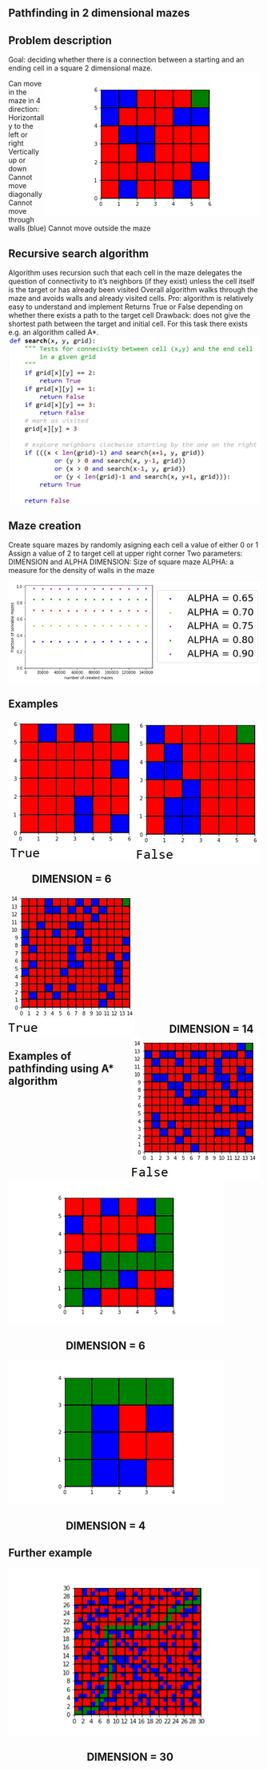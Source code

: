 ## Pathfinding in 2 dimensional mazes

## Problem description
Goal: deciding whether there is a connection between a
starting and an ending cell in a square 2 dimensional maze.
<img align="right"  src="https://github.com/blatmand/pathfinding_in_maze/blob/master/Example_Grid.png">

Can move in the maze in 4
direction:
Horizontally to the left or
right
Vertically up or down
Cannot move diagonally
Cannot move through walls
(blue)
Cannot move outside the
maze

## Recursive search algorithm

Algorithm uses recursion such that each cell in the maze
delegates the question of connectivity to it’s neighbors (if they
exist) unless the cell itself is the target or has already been
visited
Overall algorithm walks through the maze and avoids walls
and already visited cells.
Pro: algorithm is relatively easy to understand and implement
Returns True or False depending on whether there exists a
path to the target cell
Drawback: does not give the shortest path between the target
and initial cell. For this task there exists e.g. an algorithm
called A*.
<img align="center"  src="https://github.com/blatmand/pathfinding_in_maze/blob/master/recursive_search_algorithm.JPG">

## Maze creation

Create square mazes by randomly asigning each cell a value of
either 0 or 1
Assign a value of 2 to target cell at upper right corner
Two parameters: DIMENSION and ALPHA
DIMENSION: Size of square maze
ALPHA: a measure for the density of walls in the maze

<img align="center"  src="https://github.com/blatmand/pathfinding_in_maze/blob/master/probabilities.png">

## Examples
<img align="left"  src="https://github.com/blatmand/pathfinding_in_maze/blob/master/True2.JPG">
<img align="right"  src="https://github.com/blatmand/pathfinding_in_maze/blob/master/False2.JPG">

<p>&nbsp;</p>
<p>&nbsp;</p>
<p>&nbsp;</p>
<p>&nbsp;</p>
<p>&nbsp;</p>
<p>&nbsp;</p>
<p>&nbsp;</p>

## &emsp;&emsp;&emsp;&emsp;&emsp;&emsp;&emsp;&emsp;&emsp;&emsp;&emsp;&emsp;&emsp;&emsp; DIMENSION = 6
<img align="left"  src="https://github.com/blatmand/pathfinding_in_maze/blob/master/True.JPG">
<img align="right"  src="https://github.com/blatmand/pathfinding_in_maze/blob/master/False.JPG">

<p>&nbsp;</p>
<p>&nbsp;</p>
<p>&nbsp;</p>
<p>&nbsp;</p>
<p>&nbsp;</p>
<p>&nbsp;</p>
<p>&nbsp;</p>

## &emsp;&emsp;&emsp;&emsp;&emsp;&emsp;&emsp;&emsp;&emsp;&emsp;&emsp;&emsp;&emsp;&emsp; DIMENSION = 14

## Examples of pathfinding using A* algorithm

<img align="center"  src="https://github.com/blatmand/pathfinding_in_maze/blob/master/Plot1.png">

## &emsp;&emsp;&emsp;&emsp;&emsp;&nbsp; DIMENSION = 6

<img align="center"  src="https://github.com/blatmand/pathfinding_in_maze/blob/master/Plot2.png">

## &emsp;&emsp;&emsp;&emsp;&emsp;&nbsp; DIMENSION = 4

## Further example

<img align="center" width = "864"   src="https://github.com/blatmand/pathfinding_in_maze/blob/master/Plot3.png">

## &emsp;&emsp;&emsp;&emsp;&emsp;&emsp;&emsp;&nbsp; DIMENSION = 30